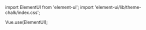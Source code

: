 import ElementUI from 'element-ui';
import 'element-ui/lib/theme-chalk/index.css';

Vue.use(ElementUI);